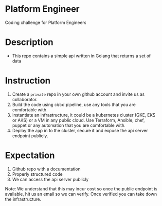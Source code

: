 # Platform Engineer
Coding challenge for Platform Engineers

# Description
- This repo contains a simple api written in Golang that returns a set of data

# Instruction
1. Create a `private` repo in your own github account and invite us as collaborator.
2. Build the code using ci/cd pipeline, use any tools that you are comfortable with.
3. Instantiate an infrastructure, it could be a kubernetes cluster (GKE, EKS or AKS) or a VM in any public cloud. Use Terraform, Ansible, chef, puppet or any automation that you are comfortable with.
4. Deploy the app in to the cluster, secure it and expose the api server endpoint publicly.

# Expectation
1. Github repo with a documentation
2. Properly structured code
3. We can access the api server publicly

Note: We understand that this may incur cost so once the public endpoint is available, hit us an email so we can verify. Once verified you can take down the infrastructure. 